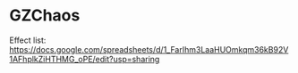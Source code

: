 # GZChaos

Effect list: https://docs.google.com/spreadsheets/d/1_FarIhm3LaaHUOmkqm36kB92V1AFhplkZiHTHMG_oPE/edit?usp=sharing

